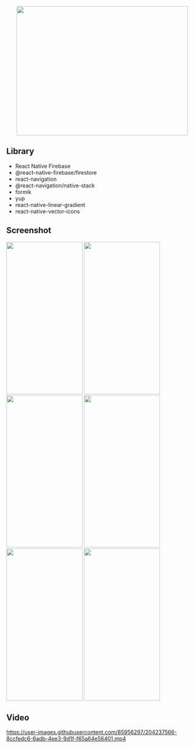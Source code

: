 
<p align="center" >
<img width="450" height="340" src="https://user-images.githubusercontent.com/85956297/204238460-fa09ee72-95d4-4fe2-b43e-956cf1bde612.png">
</p>

## Library
- React Native Firebase
- @react-native-firebase/firestore
- react-navigation
- @react-navigation/native-stack
- formik
- yup
- react-native-linear-gradient
- react-native-vector-icons

## Screenshot
<p>
  <img width="200" height="400" src="https://user-images.githubusercontent.com/85956297/204236835-b1275c7d-38b3-46ac-9984-475ae2c7de3a.png">
  <img width="200" height="400" src="https://user-images.githubusercontent.com/85956297/204236880-d73e3caf-ff3b-4641-9cc8-7f96f5bf08b4.png">
  <img width="200" height="400" src="https://user-images.githubusercontent.com/85956297/204236908-8e2f9318-c0fa-4285-98ad-6dd6d0750bbb.png">
  <img width="200" height="400" src="https://user-images.githubusercontent.com/85956297/204236947-dcd13692-d49c-4a88-86f2-5224b37f0eea.png">
  <img width="200" height="400" src="https://user-images.githubusercontent.com/85956297/204237002-fb614179-4dcc-4ad2-ab94-e49e71336190.png"> 
  <img width="200" height="400" src="https://user-images.githubusercontent.com/85956297/204237039-65f73dc2-76ce-4014-b38a-0ebfa77130a3.png">
</p>

## Video 

https://user-images.githubusercontent.com/85956297/204237566-8ccfedc6-6adb-4ee3-9d1f-f65a64e56401.mp4
